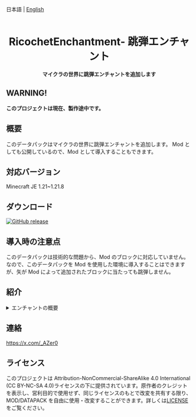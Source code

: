 日本語 | [English](README.md)
<br><br/>

<div align=center>

# RicochetEnchantment- 跳弾エンチャント

**マイクラの世界に跳弾エンチャントを追加します**

</div>

## WARNING!

**このプロジェクトは現在、製作途中です。**

## 概要

このデータパックはマイクラの世界に跳弾エンチャントを追加します。
Mod としても公開しているので、Mod として導入することもできます。

## 対応バージョン

Minecraft JE 1.21~1.21.8

## ダウンロード

[![GitHub release](https://img.shields.io/github/v/release/AZerl0/Ricochet-Enchantment)](https://github.com/AZerl0/Ricochet-Enchantment/releases)

## 導入時の注意点

このデータパックは技術的な問題から、Mod のブロックに対応していません。
なので、このデータパックを Mod を使用した環境に導入することはできますが、矢が Mod によって追加されたブロックに当たっても跳弾しません。

## 紹介

<details>

<summary>
    エンチャントの概要
</summary>

## エンチャントの入手方法

-   エンチャントはエンチャントテーブルや、構造物のチェスト、司書からの取引など様々な場所、方法で手に入れることができます。
-   また、このエンチャントは特殊な方法で手に入れることもでき、スライムを本で殴ると、15%の確率で本に跳弾のエンチャントが付与されます。
    -   すでに本に跳弾エンチャントが付与されている場合、最大レベルになるまでエンチャントのレベルが 1 増加します。

## エンチャントの概要

-   跳弾エンチャントは、弓やクロスボウに付与することができます。
-   跳弾エンチャントを付与すると、矢がブロックに当たった時に跳ね返るようになります。
-   このエンチャントの最大レベルは 5 であり、レベルが上がるほど矢が跳弾できる回数が増加します。
    -   例えばレベル 1 だと、矢は 1 回しか跳弾しませんが、レベル 2 だと 4 回、最大のレベル 5 だと 25 回まで跳弾します。
    -   この跳弾できる回数は `x = lvl ^ 2` で求められます。

</details>

## 連絡

<https://x.com/_AZer0>

## ライセンス

このプロジェクトは Attribution-NonCommercial-ShareAlike 4.0 International (CC BY-NC-SA 4.0)ライセンスの下に提供されています。原作者のクレジットを表示し、営利目的で使用せず、同じライセンスのもとで改変を共有する限り、MOD/DATAPACK を自由に使用・改変することができます。詳しくは[LICENSE](https://github.com/AZerl0/Ricochet-Datapack/blob/main/README.md)をご覧ください。
